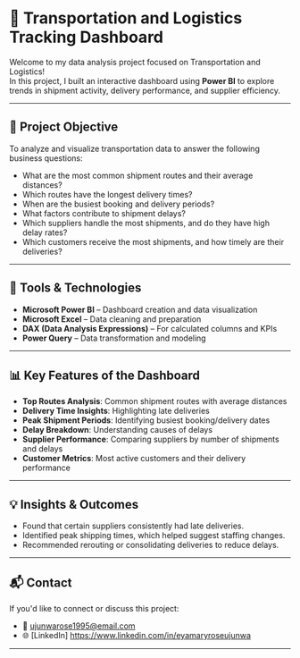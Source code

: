 # 🚚 Transportation and Logistics Tracking Dashboard

Welcome to my data analysis project focused on Transportation and Logistics!  
In this project, I built an interactive dashboard using **Power BI** to explore trends in shipment activity, delivery performance, and supplier efficiency.

---

## 📌 Project Objective

To analyze and visualize transportation data to answer the following business questions:
- What are the most common shipment routes and their average distances?
- Which routes have the longest delivery times?
- When are the busiest booking and delivery periods?
- What factors contribute to shipment delays?
- Which suppliers handle the most shipments, and do they have high delay rates?
- Which customers receive the most shipments, and how timely are their deliveries?

---

## 🧰 Tools & Technologies

- **Microsoft Power BI** – Dashboard creation and data visualization  
- **Microsoft Excel** – Data cleaning and preparation  
- **DAX (Data Analysis Expressions)** – For calculated columns and KPIs  
- **Power Query** – Data transformation and modeling

---

## 📊 Key Features of the Dashboard

- **Top Routes Analysis**: Common shipment routes with average distances
- **Delivery Time Insights**: Highlighting late deliveries
- **Peak Shipment Periods**: Identifying busiest booking/delivery dates
- **Delay Breakdown**: Understanding causes of delays
- **Supplier Performance**: Comparing suppliers by number of shipments and delays
- **Customer Metrics**: Most active customers and their delivery performance


---

## 💡 Insights & Outcomes

- Found that certain suppliers consistently had late deliveries.
- Identified peak shipping times, which helped suggest staffing changes.
- Recommended rerouting or consolidating deliveries to reduce delays.

---

## 📬 Contact

If you'd like to connect or discuss this project:
- 📧 ujunwarose1995@email.com
- 🌐 [LinkedIn] https://www.linkedin.com/in/eyamaryroseujunwa

---



